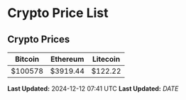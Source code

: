 # Crypto Price List

## Crypto Prices
| Bitcoin | Ethereum | Litecoin |
| ------- | -------- | -------- |
| $100578 | $3919.44 | $122.22 |
**Last Updated:** 2024-12-12 07:41 UTC
**Last Updated:** $DATE$
